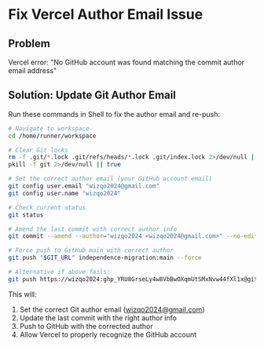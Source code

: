 # Fix Vercel Author Email Issue

## Problem
Vercel error: "No GitHub account was found matching the commit author email address"

## Solution: Update Git Author Email

Run these commands in Shell to fix the author email and re-push:

```bash
# Navigate to workspace
cd /home/runner/workspace

# Clear Git locks
rm -f .git/*.lock .git/refs/heads/*.lock .git/index.lock 2>/dev/null || true
pkill -f git 2>/dev/null || true

# Set the correct author email (your GitHub account email)
git config user.email "wizqo2024@gmail.com"
git config user.name "wizqo2024"

# Check current status
git status

# Amend the last commit with correct author info
git commit --amend --author="wizqo2024 <wizqo2024@gmail.com>" --no-edit

# Force push to GitHub main with correct author
git push "$GIT_URL" independence-migration:main --force

# Alternative if above fails:
git push https://wizqo2024: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@github.com/wizqo2024/HobbyPlanGen independence-migration:main --force
```

This will:
1. Set the correct Git author email (wizqo2024@gmail.com)
2. Update the last commit with the right author info
3. Push to GitHub with the corrected author
4. Allow Vercel to properly recognize the GitHub account